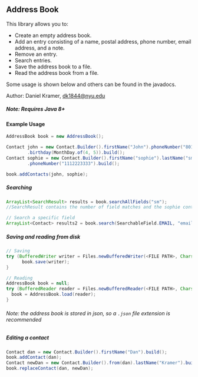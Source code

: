 ## Address Book

This library allows you to:

- Create an empty address book.
- Add an entry consisting of a name, postal address, phone number, email address, and a note.
- Remove an entry.
- Search entries.
- Save the address book to a file.
- Read the address book from a file.

Some usage is shown below and others can be found in the javadocs.

Author: Daniel Kramer, dk1844@nyu.edu

##### Note: Requires Java 8+

#### Example Usage

```Java
AddressBook book = new AddressBook();

Contact john = new Contact.Builder().firstName("John").phoneNumber("8015551234")
        .birthday(MonthDay.of(4, 5)).build();
Contact sophie = new Contact.Builder().firstName("sophie").lastName("smith")
        .phoneNumber("1112223333").build();

book.addContacts(john, sophie);
```

##### Searching 
```Java
ArrayList<SearchResult> results = book.searchAllFields("sm");
//SearchResult contains the number of field matches and the sophie contact

// Search a specific field
ArrayList<Contact> results2 = book.search(SearchableField.EMAIL, "email@gmail.com");
```

##### Saving and reading from disk
```Java
// Saving
try (BufferedWriter writer = Files.newBufferedWriter(<FILE PATH>, Charset.forName("UTF-8"))) {
      book.save(writer);
}

// Reading
AddressBook book = null;
try (BufferedReader reader = Files.newBufferedReader(<FILE PATH>, Charset.forName("UTF-8"))) {
  book = AddressBook.load(reader);
}
```
###### Note: the address book is stored in json, so a `.json` file extension is recommended

##### Editing a contact
```Java
Contact dan = new Contact.Builder().firstName("Dan").build();
book.addContact(dan);
Contact newDan = new Contact.Builder().from(dan).lastName("Kramer").build();
book.replaceContact(dan, newDan);
```
